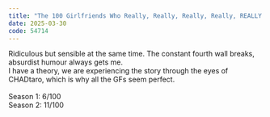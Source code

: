 ```yaml
---
title: "The 100 Girlfriends Who Really, Really, Really, Really, REALLY Love You"
date: 2025-03-30
code: 54714
---
```

Ridiculous but sensible at the same time. The constant fourth wall breaks, absurdist humour always gets me.\
I have a theory, we are experiencing the story through the eyes of CHADtaro, which is why all the GFs seem perfect.\
\
Season 1: 6/100\
Season 2: 11/100